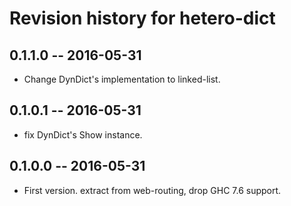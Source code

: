 # Revision history for hetero-dict

## 0.1.1.0  -- 2016-05-31

* Change DynDict's implementation to linked-list.

## 0.1.0.1  -- 2016-05-31

* fix DynDict's Show instance.

## 0.1.0.0  -- 2016-05-31

* First version. extract from web-routing, drop GHC 7.6 support.
